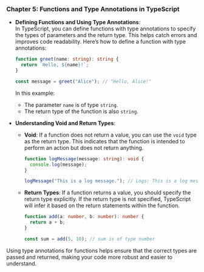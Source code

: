 ### Chapter 5: Functions and Type Annotations in TypeScript

- **Defining Functions and Using Type Annotations**:  
  In TypeScript, you can define functions with type annotations to specify the types of parameters and the return type. This helps catch errors and improves code readability. Here’s how to define a function with type annotations:

  ```typescript
  function greet(name: string): string {
    return `Hello, ${name}!`;
  }

  const message = greet("Alice"); // "Hello, Alice!"
  ```

  In this example:
  - The parameter `name` is of type `string`.
  - The return type of the function is also `string`.

- **Understanding Void and Return Types**:  
  - **Void**: If a function does not return a value, you can use the `void` type as the return type. This indicates that the function is intended to perform an action but does not return anything.
    ```typescript
    function logMessage(message: string): void {
      console.log(message);
    }

    logMessage("This is a log message."); // Logs: This is a log message.
    ```

  - **Return Types**: If a function returns a value, you should specify the return type explicitly. If the return type is not specified, TypeScript will infer it based on the return statements within the function.
    ```typescript
    function add(a: number, b: number): number {
      return a + b;
    }

    const sum = add(5, 10); // sum is of type number
    ```

Using type annotations for functions helps ensure that the correct types are passed and returned, making your code more robust and easier to understand.